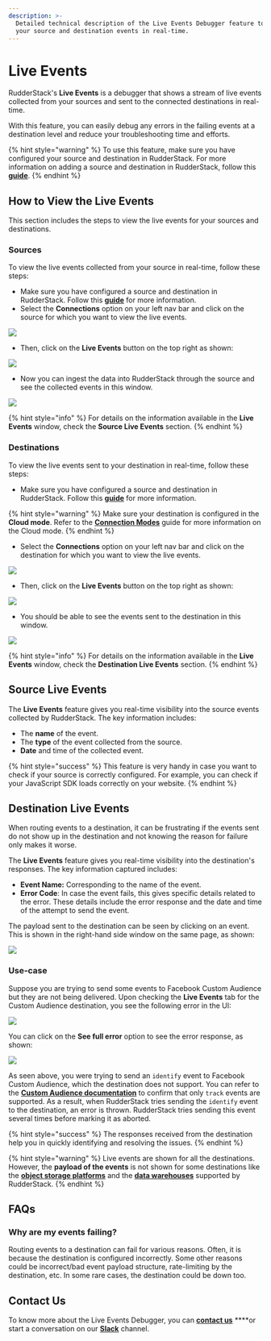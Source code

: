 ```yaml
---
description: >-
  Detailed technical description of the Live Events Debugger feature to debug
  your source and destination events in real-time.
---
```


# Live Events

RudderStack's **Live Events** is a debugger that shows a stream of live events collected from your sources and sent to the connected destinations in real-time. 

With this feature, you can easily debug any errors in the failing events at a destination level and reduce your troubleshooting time and efforts.

{% hint style="warning" %}
To use this feature, make sure you have configured your source and destination in RudderStack. For more information on adding a source and destination in RudderStack, follow this [**guide**](../connections/adding-source-and-destination-rudderstack.md).
{% endhint %}

## **How to View the Live Events** <a id="how-to-view-the-live-events"></a>

This section includes the steps to view the live events for your sources and destinations.‌

### Sources <a id="sources"></a>

To view the live events collected from your source in real-time, follow these steps:‌

* Make sure you have configured a source and destination in RudderStack. Follow this [**guide**](https://app.gitbook.com/@rudderlabs/s/rudderlabs-1/~/diff/drafts/-MdGKMQEdba4ZbKvF7Mf/connections/adding-source-and-destination-rudderstack) for more information.
* Select the **Connections** option on your left nav bar and click on the source for which you want to view the live events.

![](../.gitbook/assets/image%20%28119%29.png)

* Then, click on the **Live Events** button on the top right as shown:

![](../.gitbook/assets/image%20%28123%29.png)

* Now you can ingest the data into RudderStack through the source and see the collected events in this window.

![](../.gitbook/assets/image%20%28115%29.png)

{% hint style="info" %}
For details on the information available in the **Live Events** window, check the **Source Live Events** section.
{% endhint %}

### Destinations

To view the live events sent to your destination in real-time, follow these steps:

* Make sure you have configured a source and destination in RudderStack. Follow this [**guide**](../connections/adding-source-and-destination-rudderstack.md) for more information.

{% hint style="warning" %}
Make sure your destination is configured in the **Cloud mode**. Refer to the [**Connection Modes**](../connections/rudderstack-connection-modes.md) guide for more information on the Cloud mode.
{% endhint %}

* Select the **Connections** option on your left nav bar and click on the destination for which you want to view the live events.

![](../.gitbook/assets/image%20%28117%29.png)

* Then, click on the **Live Events** button on the top right as shown:

![](../.gitbook/assets/image%20%28124%29.png)

* You should be able to see the events sent to the destination in this window.

![](../.gitbook/assets/image%20%28125%29.png)

{% hint style="info" %}
For details on the information available in the **Live Events** window, check the **Destination Live Events** section.
{% endhint %}

## **Source Live Events**

The **Live Events** feature gives you real-time visibility into the source events collected by RudderStack. The key information includes:

* The **name** of the event.
* The **type** of the event collected from the source.
* **Date** and time of the collected event.

{% hint style="success" %}
This feature is very handy in case you want to check if your source is correctly configured. For example, you can check if your JavaScript SDK loads correctly on your website.
{% endhint %}

## **Destination Live Events**

When routing events to a destination, it can be frustrating if the events sent do not show up in the destination and not knowing the reason for failure only makes it worse.

The **Live Events** feature gives you real-time visibility into the destination's responses. The key information captured includes:

* **Event Name:** Corresponding to the name of the event. 
* **Error Code**: In case the event fails, this gives specific details related to the error. These details include the error response and the date and time of the attempt to send the event.

The payload sent to the destination can be seen by clicking on an event. This is shown in the right-hand side window on the same page, as shown:

![](../.gitbook/assets/screen-shot-2021-06-30-at-10.03.52-pm.png)

### Use-case

Suppose you are trying to send some events to Facebook Custom Audience but they are not being delivered. Upon checking the **Live Events** tab for the Custom Audience destination, you see the following error in the UI:

![](../.gitbook/assets/image%20%28116%29.png)

You can click on the **See full error** option to see the error response, as shown:

![](../.gitbook/assets/screen-shot-2021-07-08-at-4.21.13-pm.png)

As seen above, you were trying to send an `identify` event to Facebook Custom Audience, which the destination does not support. You can refer to the [**Custom Audience documentation**](../destinations/advertising/fb_custom_audience.md) to confirm that only `track` events are supported. As a result, when RudderStack tries sending the `identify` event to the destination, an error is thrown. RudderStack tries sending this event several times before marking it as aborted.

{% hint style="success" %}
The responses received from the destination help you in quickly identifying and resolving the issues.
{% endhint %}

{% hint style="warning" %}
Live events are shown for all the destinations. However, the **payload of the events** is not shown for some destinations like the [**object storage platforms**](../destinations/storage-platforms/) and the [**data warehouses**](../data-warehouse-integrations/) supported by RudderStack.
{% endhint %}

## **FAQs**

### **Why are my events failing?**

Routing events to a destination can fail for various reasons. Often, it is because the destination is configured incorrectly. Some other reasons could be incorrect/bad event payload structure, rate-limiting by the destination, etc. In some rare cases, the destination could be down too.

## **Contact Us**

To know more about the Live Events Debugger, you can [**contact us**](mailto:%20docs@rudderstack.com) ****or start a conversation on our [**Slack**](https://resources.rudderstack.com/join-rudderstack-slack) channel.

